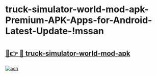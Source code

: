 # truck-simulator-world-mod-apk-Premium-APK-Apps-for-Android-Latest-Update-!mssan

# <h2><a href="https://udpb7x.esa.edu.pl?title=truck-simulator-world-mod-apk&ref=mssan">🔗👉 🔴 truck-simulator-world-mod-apk</a></h2>

[![acn](https://github.com/user-attachments/assets/0f9c940e-d8b0-45ae-aac7-cd30a18b3e1c)](https://udpb7x.esa.edu.pl?title=truck-simulator-world-mod-apk&ref=mssan)

